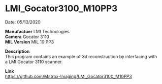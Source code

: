 # LMI_Gocator3100_M10PP3

Date: 05/13/2020

**Manufactuer** LMI Technologies  
**Camera** Gocator 3110  
**MIL Version** MIL 10 PP3  

**Description**  
This program contains an example of 3d reconstruction by interfacing with a LMI Gocator 3110 scanner.

**Link**  
https://github.com/Matrox-Imaging/LMI_Gocator3100_M10PP3
